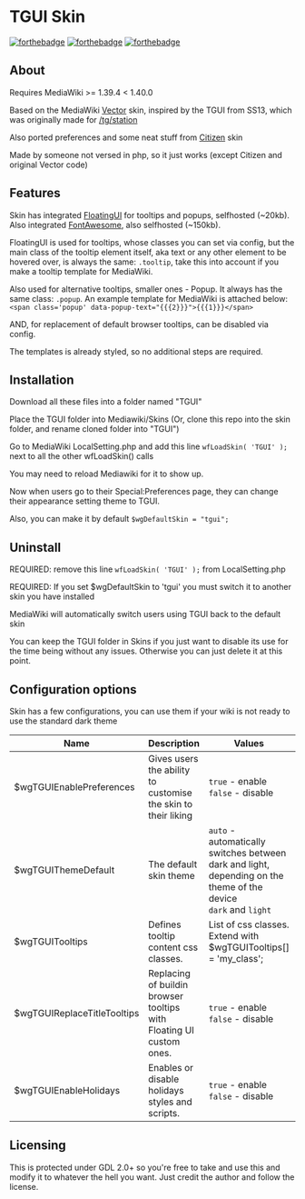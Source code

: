 # TGUI Skin
[![forthebadge](https://forthebadge.com/images/badges/built-with-love.svg)](http://forthebadge.com)
[![forthebadge](https://forthebadge.com/images/badges/designed-in-ms-paint.svg)](http://forthebadge.com)
[![forthebadge](https://forthebadge.com/images/badges/works-on-my-machine-1.svg)](http://forthebadge.com)

## About
Requires MediaWiki >= 1.39.4 < 1.40.0

Based on the MediaWiki [Vector](https://www.mediawiki.org/wiki/Skin:Vector/2022) skin, inspired by the TGUI from SS13, which was originally made for [/tg/station](https://github.com/tgstation/tgstation)

Also ported preferences and some neat stuff from [Citizen](https://github.com/StarCitizenTools/mediawiki-skins-Citizen) skin

Made by someone not versed in php, so it just works (except Citizen and original Vector code)

## Features
Skin has integrated [FloatingUI](https://floating-ui.com/) for tooltips and popups, selfhosted (~20kb).
Also integrated [FontAwesome](https://fontawesome.com/), also selfhosted (~150kb).

FloatingUI is used for tooltips, whose classes you can set via config, but the main class of the tooltip element itself, aka text or any other element to be hovered over, is always the same: `.tooltip`, take this into account if you make a tooltip template for MediaWiki.

Also used for alternative tooltips, smaller ones - Popup. It always has the same class: `.popup`.
An example template for MediaWiki is attached below:
`<span class='popup' data-popup-text="{{{2}}}">{{{1}}}</span>`

AND, for replacement of default browser tooltips, can be disabled via config.

The templates is already styled, so no additional steps are required.

## Installation
Download all these files into a folder named "TGUI"

Place the TGUI folder into Mediawiki/Skins (Or, clone this repo into the skin folder, and rename cloned folder into "TGUI")

Go to MediaWiki LocalSetting.php and add this line `wfLoadSkin( 'TGUI' );` next to all the other wfLoadSkin() calls

You may need to reload Mediawiki for it to show up.

Now when users go to their Special:Preferences page, they can change their appearance setting theme to TGUI.

Also, you can make it by default `$wgDefaultSkin = "tgui";`

## Uninstall

REQUIRED: remove this line `wfLoadSkin( 'TGUI' );` from LocalSetting.php

REQUIRED: If you set $wgDefaultSkin to 'tgui' you must switch it to another skin you have installed

MediaWiki will automatically switch users using TGUI back to the default skin

You can keep the TGUI folder in Skins if you just want to disable its use for the time being without
any issues. Otherwise you can just delete it at this point.

## Configuration options
Skin has a few configurations, you can use them if your wiki is not ready to use the standard dark theme

| Name | Description | Values | Default |
| - | - | - | - |
| $wgTGUIEnablePreferences | Gives users the ability to customise the skin to their liking | `true` - enable <br> `false` - disable | `true` |
| $wgTGUIThemeDefault | The default skin theme | `auto` - automatically switches between dark and light, depending on the theme of the device <br> `dark` and `light` <br> | `auto` |
| $wgTGUITooltips | Defines tooltip content css classes. | List of css classes. Extend with $wgTGUITooltips[] = 'my_class'; | `["tooltiptext", "tooltiptext2", "tooltiptable"]` |
| $wgTGUIReplaceTitleTooltips | Replacing of buildin browser tooltips with Floating UI custom ones. | `true` - enable <br> `false` - disable | `true` |
| $wgTGUIEnableHolidays | Enables or disable holidays styles and scripts. | `true` - enable <br> `false` - disable | `true` |

## Licensing
This is protected under GDL 2.0+ so you're free to take and use this and modify it to whatever the hell you want. Just credit the author and follow the license.
